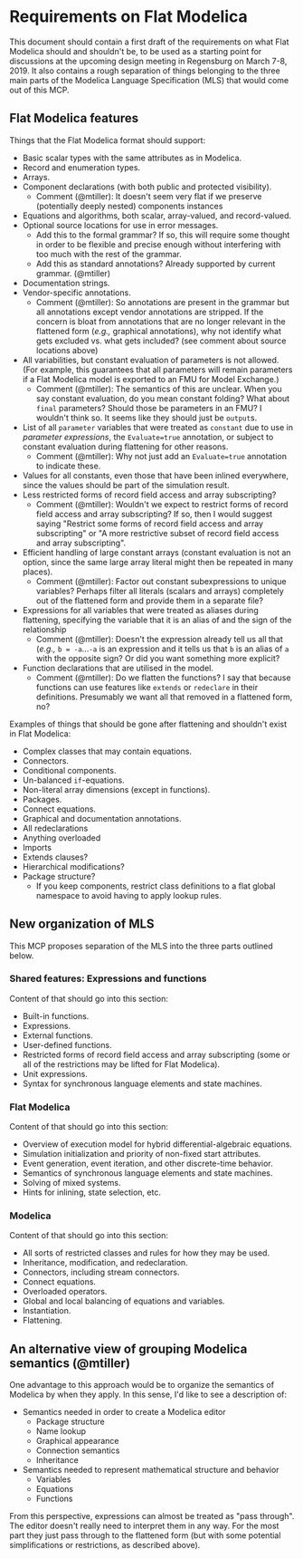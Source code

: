# Requirements on Flat Modelica
This document should contain a first draft of the requirements on what Flat Modelica should and shouldn't be, to be used as a starting point for discussions at the upcoming design meeting in Regensburg on March 7-8, 2019.  It also contains a rough separation of things belonging to the three main parts of the Modelica Language Specification (MLS) that would come out of this MCP.

## Flat Modelica features

Things that the Flat Modelica format should support:
- Basic scalar types with the same attributes as in Modelica.
- Record and enumeration types.
- Arrays.
- Component declarations (with both public and protected visibility).
  - Comment (@mtiller): It doesn't seem very flat if we preserve (potentially deeply nested) components instances
- Equations and algorithms, both scalar, array-valued, and record-valued.
- Optional source locations for use in error messages.
   - Add this to the formal grammar?  If so, this will require some thought in order to be flexible and precise enough without interfering with too much with the rest of the grammar.
   - Add this as standard annotations?  Already supported by current grammar. (@mtiller)
- Documentation strings.
- Vendor-specific annotations.
  - Comment (@mtiller): So annotations are present in the grammar but all annotations except vendor annotations are stripped.  If the concern is bloat from annotations that are no longer relevant in the flattened form (*e.g.,* graphical annotations), why not identify what gets excluded vs. what gets included? (see comment about source locations above)
- All variabilities, but constant evaluation of parameters is not allowed.  (For example, this guarantees that all parameters will remain parameters if a Flat Modelica model is exported to an FMU for Model Exchange.)
  - Comment (@mtiller): The semantics of this are unclear.  When you say constant evaluation, do you mean constant folding?  What about `final` parameters?  Should those be parameters in an FMU? I wouldn't think so.  It seems like they should just be `output`s. 
- List of all `parameter` variables that were treated as `constant` due to use in _parameter expressions_, the `Evaluate=true` annotation, or subject to constant evaluation during flattening for other reasons.
  - Comment (@mtiller): Why not just add an `Evaluate=true` annotation to indicate these.
- Values for all constants, even those that have been inlined everywhere, since the values should be part of the simulation result.
- Less restricted forms of record field access and array subscripting?
  - Comment (@mtiller): Wouldn't we expect to restrict forms of record field access and array subscripting?  If so, then I would suggest saying "Restrict some forms of record field access and array subscripting" or "A more restrictive subset of record field access and array subscripting".
- Efficient handling of large constant arrays (constant evaluation is not an option, since the same large array literal might then be repeated in many places).
  - Comment (@mtiller): Factor out constant subexpressions to unique variables?  Perhaps filter all literals (scalars and arrays) completely out of the flattened form and provide them in a separate file?
- Expressions for all variables that were treated as aliases during flattening, specifying the variable that it is an alias of and the sign of the relationship
  - Comment (@mtiller): Doesn't the expression already tell us all that (*e.g.,* `b = -a`...`-a` is an expression and it tells us that `b` is an alias of `a` with the opposite sign?  Or did you want something more explicit?
- Function declarations that are utilised in the model.
  - Comment (@mtiller): Do we flatten the functions?  I say that because functions can use features like `extends` or `redeclare` in their definitions.  Presumably we want all that removed in a flattened form, no?

Examples of things that should be gone after flattening and shouldn't exist in Flat Modelica:
- Complex classes that may contain equations.
- Connectors.
- Conditional components.
- Un-balanced `if`-equations.
- Non-literal array dimensions (except in functions).
- Packages.
- Connect equations.
- Graphical and documentation annotations.
- All redeclarations
- Anything overloaded
- Imports
- Extends clauses?
- Hierarchical modifications?
- Package structure?
  - If you keep components, restrict class definitions to a flat global namespace to avoid having to apply lookup rules.

## New organization of MLS
This MCP proposes separation of the MLS into the three parts outlined below.

### Shared features: Expressions and functions
Content of that should go into this section:
- Built-in functions.
- Expressions.
- External functions.
- User-defined functions.
- Restricted forms of record field access and array subscripting (some or all of the restrictions may be lifted for Flat Modelica).
- Unit expressions.
- Syntax for synchronous language elements and state machines.

### Flat Modelica
Content of that should go into this section:
- Overview of execution model for hybrid differential-algebraic equations.
- Simulation initialization and priority of non-fixed start attributes.
- Event generation, event iteration, and other discrete-time behavior.
- Semantics of synchronous language elements and state machines.
- Solving of mixed systems.
- Hints for inlining, state selection, etc.

### Modelica
Content of that should go into this section:
- All sorts of restricted classes and rules for how they may be used.
- Inheritance, modification, and redeclaration.
- Connectors, including stream connectors.
- Connect equations.
- Overloaded operators.
- Global and local balancing of equations and variables.
- Instantiation.
- Flattening.

## An alternative view of grouping Modelica semantics (@mtiller)

One advantage to this approach would be to organize the semantics of Modelica by when they apply.  In this sense, I'd like to see a description of:

- Semantics needed in order to create a Modelica editor
  - Package structure
  - Name lookup
  - Graphical appearance
  - Connection semantics
  - Inheritance
- Semantics needed to represent mathematical structure and behavior
  - Variables
  - Equations
  - Functions
  
From this perspective, expressions can almost be treated as "pass through".  The editor doesn't really need to
interpret them in any way. For the most part they just pass through to the flattened form (but with some
potential simplifications or restrictions, as described above).
